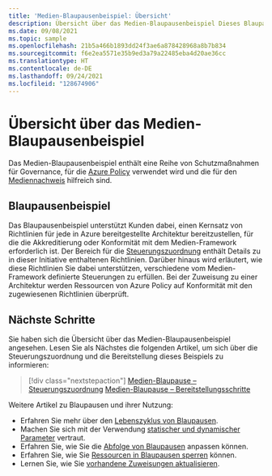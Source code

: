 ```yaml
---
title: 'Medien-Blaupausenbeispiel: Übersicht'
description: Übersicht über das Medien-Blaupausenbeispiel Dieses Blaupausenbeispiel unterstützt Kunden bei der Bewertung spezifischer Medienkontrollen.
ms.date: 09/08/2021
ms.topic: sample
ms.openlocfilehash: 21b5a466b1893dd24f3ae6a878428968a8b7b834
ms.sourcegitcommit: f6e2ea5571e35b9ed3a79a22485eba4d20ae36cc
ms.translationtype: HT
ms.contentlocale: de-DE
ms.lasthandoff: 09/24/2021
ms.locfileid: "128674906"
---
```

# <a name="overview-of-the-media-blueprint-sample"></a>Übersicht über das Medien-Blaupausenbeispiel

Das Medien-Blaupausenbeispiel enthält eine Reihe von Schutzmaßnahmen für Governance, für die [Azure Policy](../../../policy/overview.md) verwendet wird und die für den [Mediennachweis](https://www.hhs.gov/hipaa/for-professionals/security/laws-regulations/index.html) hilfreich sind.

## <a name="blueprint-sample"></a>Blaupausenbeispiel

Das Blaupausenbeispiel unterstützt Kunden dabei, einen Kernsatz von Richtlinien für jede in Azure bereitgestellte Architektur bereitzustellen, für die die Akkreditierung oder Konformität mit dem Medien-Framework erforderlich ist. Der Bereich für die [Steuerungszuordnung](./control-mapping.md) enthält Details zu in dieser Initiative enthaltenen Richtlinien. Darüber hinaus wird erläutert, wie diese Richtlinien Sie dabei unterstützen, verschiedene vom Medien-Framework definierte Steuerungen zu erfüllen. Bei der Zuweisung zu einer Architektur werden Ressourcen von Azure Policy auf Konformität mit den zugewiesenen Richtlinien überprüft.

## <a name="next-steps"></a>Nächste Schritte

Sie haben sich die Übersicht über das Medien-Blaupausenbeispiel angesehen. Lesen Sie als Nächstes die folgenden Artikel, um sich über die Steuerungszuordnung und die Bereitstellung dieses Beispiels zu informieren:

> [!div class="nextstepaction"]
> [Medien-Blaupause – Steuerungszuordnung](./control-mapping.md)
> [Medien-Blaupause – Bereitstellungsschritte](./deploy.md)

Weitere Artikel zu Blaupausen und ihrer Nutzung:

- Erfahren Sie mehr über den [Lebenszyklus von Blaupausen](../../concepts/lifecycle.md).
- Machen Sie sich mit der Verwendung [statischer und dynamischer Parameter](../../concepts/parameters.md) vertraut.
- Erfahren Sie, wie Sie die [Abfolge von Blaupausen](../../concepts/sequencing-order.md) anpassen können.
- Erfahren Sie, wie Sie [Ressourcen in Blaupausen sperren](../../concepts/resource-locking.md) können.
- Lernen Sie, wie Sie [vorhandene Zuweisungen aktualisieren](../../how-to/update-existing-assignments.md).
